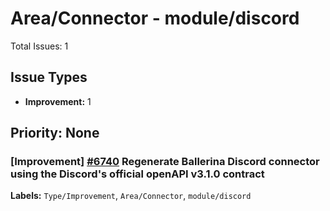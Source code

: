 # Area/Connector - module/discord

Total Issues: 1

## Issue Types

- **Improvement:** 1

## Priority: None

### [Improvement] [#6740](https://github.com/ballerina-platform/ballerina-library/issues/6740) Regenerate Ballerina Discord connector using the Discord's official openAPI v3.1.0 contract
**Labels:** `Type/Improvement`, `Area/Connector`, `module/discord`

